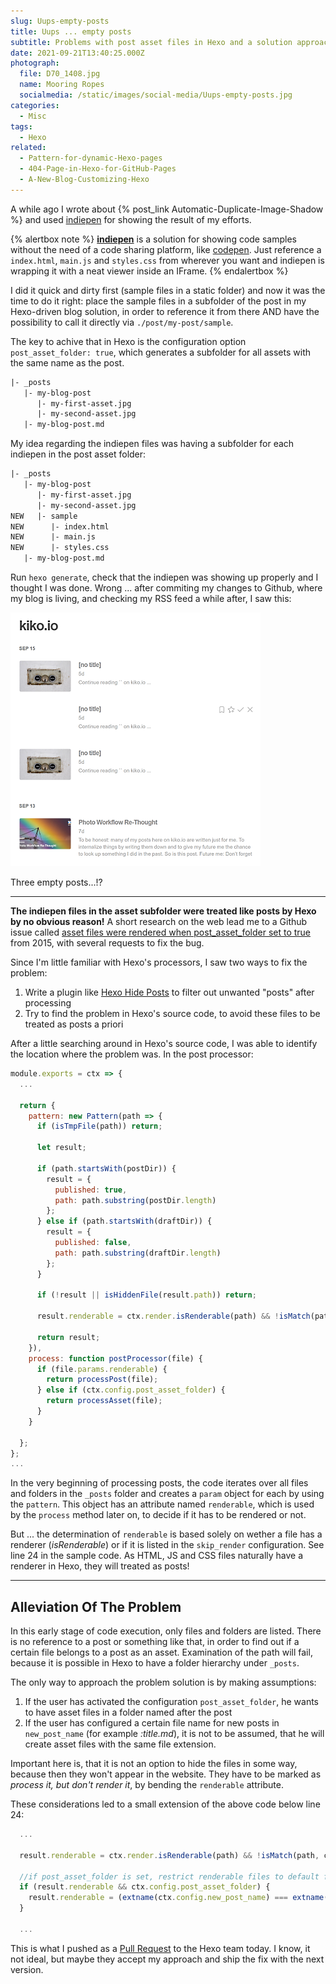 ```yaml
---
slug: Uups-empty-posts
title: Uups ... empty posts
subtitle: Problems with post asset files in Hexo and a solution approach
date: 2021-09-21T13:40:25.000Z
photograph:
  file: D70_1408.jpg
  name: Mooring Ropes
  socialmedia: /static/images/social-media/Uups-empty-posts.jpg
categories:
  - Misc
tags:
  - Hexo
related:
  - Pattern-for-dynamic-Hexo-pages
  - 404-Page-in-Hexo-for-GitHub-Pages
  - A-New-Blog-Customizing-Hexo
---
```


A while ago I wrote about {% post_link Automatic-Duplicate-Image-Shadow %} and used [indiepen](https://indiepen.tech/) for showing the result of my efforts.

{% alertbox note %}
**[indiepen](https://indiepen.tech/)** is a solution for showing code samples without the need of a code sharing platform, like [codepen](https://codepen.io/). Just reference a ``index.html``, ``main.js`` and ``styles.css`` from wherever you want and indiepen is wrapping it with a neat viewer inside an IFrame.
{% endalertbox %}

I did it quick and dirty first (sample files in a static folder) and now it was the time to do it right: place the sample files in a subfolder of the post in my Hexo-driven blog solution, in order to reference it from there AND have the possibility to call it directly via ``./post/my-post/sample``.

The key to achive that in Hexo is the configuration option ``post_asset_folder: true``, which generates a subfolder for all assets with the same name as the post.

```txt
|- _posts
   |- my-blog-post
      |- my-first-asset.jpg
      |- my-second-asset.jpg
   |- my-blog-post.md
```

My idea regarding the indiepen files was having a subfolder for each indiepen in the post asset folder:

```txt
|- _posts
   |- my-blog-post
      |- my-first-asset.jpg
      |- my-second-asset.jpg
NEW   |- sample
NEW      |- index.html
NEW      |- main.js
NEW      |- styles.css
   |- my-blog-post.md
```

Run ``hexo generate``, check that the indiepen was showing up properly and I thought I was done. Wrong ... after commiting my changes to Github, where my blog is living, and checking my RSS feed a while after, I saw this:

![Empty posts in feedly](Uups-empty-posts/feed-empty-posts.png)

Three empty posts...!?

<!-- more -->

---

**The indiepen files in the asset subfolder were treated like posts by Hexo by no obvious reason!** A short research on the web lead me to a Github issue called [asset files were rendered when post_asset_folder set to true](https://github.com/hexojs/hexo/issues/1490) from 2015, with several requests to fix the bug.

Since I'm little familiar with Hexo's processors, I saw two ways to fix the problem:

1. Write a plugin like [Hexo Hide Posts](https://github.com/printempw/hexo-hide-posts) to filter out unwanted "posts" after processing
2. Try to find the problem in Hexo's source code, to avoid these files to be treated as posts a priori

After a little searching around in Hexo's source code, I was able to identify the location where the problem was. In the post processor:

```js ./node_modules/hexo/lib/plugins/processor/post.js (shortened)
module.exports = ctx => {
  ...

  return {
    pattern: new Pattern(path => {
      if (isTmpFile(path)) return;

      let result;

      if (path.startsWith(postDir)) {
        result = {
          published: true,
          path: path.substring(postDir.length)
        };
      } else if (path.startsWith(draftDir)) {
        result = {
          published: false,
          path: path.substring(draftDir.length)
        };
      }

      if (!result || isHiddenFile(result.path)) return;

      result.renderable = ctx.render.isRenderable(path) && !isMatch(path, ctx.config.skip_render);

      return result;
    }),
    process: function postProcessor(file) {
      if (file.params.renderable) {
        return processPost(file);
      } else if (ctx.config.post_asset_folder) {
        return processAsset(file);
      }
    }

  };
};
...
```

In the very beginning of processing posts, the code iterates over all files and folders in the ``_posts`` folder and creates a ``param`` object for each by using the ``pattern``. This object has an attribute named ``renderable``, which is used by the ``process`` method later on, to decide if it has to be rendered or not.

But ... the determination of ``renderable`` is based solely on wether a file has a renderer (*isRenderable*) or if it is listed in the ``skip_render`` configuration. See line 24 in the sample code. As HTML, JS and CSS files naturally have a renderer in Hexo, they will treated as posts!

---

## Alleviation Of The Problem

In this early stage of code execution, only files and folders are listed. There is no reference to a post or something like that, in order to find out if a certain file belongs to a post as an asset. Examination of the path will fail, because it is possible in Hexo to have a folder hierarchy under ``_posts``.

The only way to approach the problem solution is by making assumptions:

1. If the user has activated the configuration ``post_asset_folder``, he wants to have asset files in a folder named after the post
2. If the user has configured a certain file name for new posts in ``new_post_name`` (for example *:title.md*), it is not to be assumed, that he will create asset files with the same file extension.

Important here is, that it is not an option to hide the files in some way, because then they won't appear in the website. They have to be marked as *process it, but don't render it*, by bending the ``renderable`` attribute.

These considerations led to a small extension of the above code below line 24:

```js ./node_modules/hexo/lib/plugins/processor/post.js (shortened)
  ...

  result.renderable = ctx.render.isRenderable(path) && !isMatch(path, ctx.config.skip_render);
  
  //if post_asset_folder is set, restrict renderable files to default file extension 
  if (result.renderable && ctx.config.post_asset_folder) {
    result.renderable = (extname(ctx.config.new_post_name) === extname(path));
  }

  ...
```

This is what I pushed as a [Pull Request](https://github.com/hexojs/hexo/pull/4781) to the Hexo team today. I know, it not ideal, but maybe they accept my approach and ship the fix with the next version.